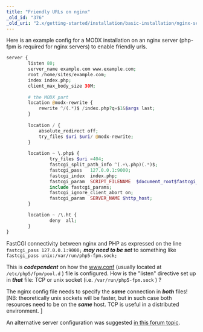 ```yaml
---
title: "Friendly URLs on nginx"
_old_id: "376"
_old_uri: "2.x/getting-started/installation/basic-installation/nginx-server-config"
---
```


Here is an example config for a MODX installation on an nginx server (php-fpm is required for nginx servers) to enable friendly urls.

``` php
server {
        listen 80;
        server_name example.com www.example.com;
        root /home/sites/example.com;
        index index.php;
        client_max_body_size 30M;
        
        # the MODX part
        location @modx-rewrite {
            rewrite ^/(.*)$ /index.php?q=$1&$args last;
        }
    
        location / {
            absolute_redirect off;
            try_files $uri $uri/ @modx-rewrite;
        }
        
        location ~ \.php$ {
                try_files $uri =404;
                fastcgi_split_path_info ^(.+\.php)(.*)$;
                fastcgi_pass   127.0.0.1:9000;
                fastcgi_index  index.php;
                fastcgi_param  SCRIPT_FILENAME  $document_root$fastcgi_script_name;
                include fastcgi_params;
                fastcgi_ignore_client_abort on;
                fastcgi_param  SERVER_NAME $http_host;
        }

        location ~ /\.ht {
                deny  all;
        }
}

```

FastCGI connectivity between nginx and PHP as expressed on the line `fastcgi_pass 127.0.0.1:9000;` _**may need to be set**_ to something like `fastcgi_pass unix:/var/run/php5-fpm.sock;`

This is _**codependent**_ on how the www.conf (usually located at `/etc/php5/fpm/pool.d` ) file is configured. How is the "listen" directive set up in _**that**_ file: TCP or unix socket (i.e. `/var/run/php5-fpm.sock` ) ?

The nginx config file needs to specify the _**same**_ connection in _**both**_ files! \[NB: theoretically unix sockets will be faster, but in such case both resources need to be on the _**same**_ host. TCP is useful in a distributed environment. \]

An alternative server configuration was suggested [in this forum topic](http://forums.modx.com/thread/70163/furls-not-working-after-upgrade-2-1-3-pl?page=2#dis-post-394442).
